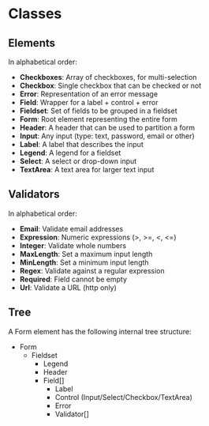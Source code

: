 # Classes

## Elements

In alphabetical order: 

- **Checkboxes**: Array of checkboxes, for multi-selection
- **Checkbox**: Single checkbox that can be checked or not
- **Error**: Representation of an error message
- **Field**: Wrapper for a label + control + error
- **Fieldset**: Set of fields to be grouped in a fieldset
- **Form**: Root element representing the entire form
- **Header**: A header that can be used to partition a form
- **Input**: Any input (type: text, password, email or other)
- **Label**: A label that describes the input
- **Legend**: A legend for a fieldset
- **Select**: A select or drop-down input
- **TextArea**: A text area for larger text input

## Validators

In alphabetical order: 

- **Email**: Validate email addresses
- **Expression**: Numeric expressions (>, >=, <, <=)
- **Integer**: Validate whole numbers
- **MaxLength**: Set a maximum input length
- **MinLength**: Set a minimum input length
- **Regex**: Validate against a regular expression
- **Required**: Field cannot be empty
- **Url**: Validate a URL (http only)

## Tree

A Form element has the following internal tree structure:

- Form
  - Fieldset
    - Legend
    - Header
    - Field[]
      - Label
      - Control (Input/Select/Checkbox/TextArea)
      - Error
      - Validator[]

##
